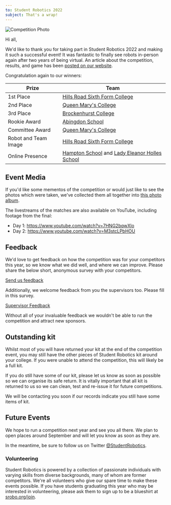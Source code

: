 ```yaml
---
to: Student Robotics 2022
subject: That's a wrap!
---
```


![Competition Photo](https://studentrobotics.org/images/content/blog/sr2022/sr2022-photo.jpg)

Hi all,

We'd like to thank you for taking part in Student Robotics 2022 and making it such a successful event! It was fantastic to finally see robots in-person again after two years of being virtual. An article about the competition, results, and game has been [posted on our website](https://studentrobotics.org/news/2022-04-24-sr2022-knockouts/).

Congratulation again to our winners:

|        Prize          |            Team
|-----------------------|-----------------------------------------------
| 1st Place             | [Hills Road Sixth Form College](https://www.hillsroad.ac.uk/)
| 2nd Place             | [Queen Mary's College](https://www.qmc.ac.uk/)
| 3rd Place             | [Brockenhurst College](https://brock.org.uk/)
| Rookie Award          | [Abingdon School](https://www.abingdon.org.uk/)
| Committee Award       | [Queen Mary's College](https://www.qmc.ac.uk/)
| Robot and Team Image  | [Hills Road Sixth Form College](https://www.hillsroad.ac.uk/)
| Online Presence       | [Hampton School](https://hamptonschool.org.uk/) and [Lady Eleanor Holles School](https://www.lehs.org.uk/)

## Event Media

If you'd like some mementos of the competition or would just like to see the photos which were taken, we've collected them all together into [this photo album](TODO).

The livestreams of the matches are also available on YouTube, including footage from the final:

- Day 1: https://www.youtube.com/watch?v=7HNG2bqwXlo
- Day 2: https://www.youtube.com/watch?v=M3stcLPbHOU

## Feedback

We'd love to get feedback on how the competition was for your competitors this year, so we know what we did well, and where we can improve. Please share the below short, anonymous survey with your competitors.

[Send us feedback](https://docs.google.com/forms/d/e/1FAIpQLSeQXNw6XnATZM2LaBORIt_TgRqed3hNxpd2_2vdXXNxLY8ubA/viewform)

Additionally, we welcome feedback from you the supervisors too. Please fill in this survey.

[Supervisor Feedback](https://docs.google.com/forms/d/e/1FAIpQLSc63utOabO5oBPOqgCZg-t1flOn1i5DzVC6GHcPXHEQ7_YDNg/viewform)

Without all of your invaluable feedback we wouldn't be able to run the competition and attract new sponsors.

## Outstanding kit

Whilst most of you will have returned your kit at the end of the competition event, you may still have the other pieces of Student Robotics kit around your college. If you were unable to attend the competition, this will likely be a full kit.

If you do still have some of our kit, please let us know as soon as possible so we can organise its safe return. It is vitally important that all kit is returned to us so we can clean, test and re-issue it for future competitions.

We will be contacting you soon if our records indicate you still have some items of kit.

## Future Events

We hope to run a competition next year and see you all there. We plan to open places around September and will let you know as soon as they are.

In the meantime, be sure to follow us on Twitter [@StudentRobotics](https://twitter.com/studentrobotics).

### Volunteering

Student Robotics is powered by a collection of passionate individuals with varying skills from diverse backgrounds, many of whom are former competitors. We're all volunteers who give our spare time to make these events possible. If you have students graduating this year who may be interested in volunteering, please ask them to sign up to be a blueshirt at [srobo.org/join](https://srobo.org/join).
